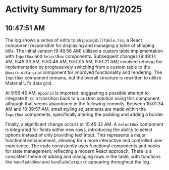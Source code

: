 # Activity Summary for 8/11/2025

## 10:47:51 AM
The log shows a series of edits to `ShippingBillTable.tsx`, a React component responsible for displaying and managing a table of shipping bills.  The initial version (9:48:56 AM) utilized a custom table implementation with  `InputBox` and `SelectBox` components.  Subsequent changes (9:49:14 AM, 9:49:33 AM, 9:50:46 AM, 9:51:05 AM, 9:51:21 AM) involved refining the implementation by progressively switching from a custom table to the `@mui/x-data-grid` component for improved functionality and rendering.  The `InputBox` component remains,  but the overall structure is rewritten to utilize Material UI's data grid.


At 9:56:46 AM,  `AppGrid` is imported, suggesting a possible attempt to integrate it, or a transition back to  a custom solution using this component, although that seems abandoned in the following commits.  Between 10:01:34 AM and 10:39:57 AM, small styling adjustments are made within the `InputBox` components, specifically altering the padding and adding a border.


Finally, a significant change occurs at 10:45:32 AM. A `SelectBox` component is integrated for fields within new rows, introducing the ability to select options instead of only providing text input.  This represents a major functional enhancement, allowing for a more interactive and controlled user experience.  The code consistently uses functional components and hooks for state management, reflecting a modern React approach.  There is a consistent theme of adding and managing rows in the table, with functions like `handleAddRow` and `handleDeleteLast` appearing throughout the log.
